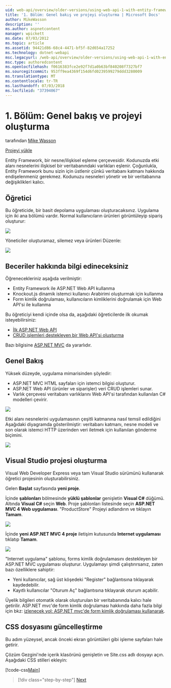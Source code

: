 ```yaml
---
uid: web-api/overview/older-versions/using-web-api-1-with-entity-framework-5/using-web-api-with-entity-framework-part-1
title: '1. Bölüm: Genel bakış ve projeyi oluşturma | Microsoft Docs'
author: MikeWasson
description: ''
ms.author: aspnetcontent
manager: wpickett
ms.date: 07/03/2012
ms.topic: article
ms.assetid: 94421d86-68c4-4471-bf5f-82d654a17252
ms.technology: dotnet-webapi
msc.legacyurl: /web-api/overview/older-versions/using-web-api-1-with-entity-framework-5/using-web-api-with-entity-framework-part-1
msc.type: authoredcontent
ms.openlocfilehash: f0616383fce2e92f7d1a0b63bf840208f7327bf7
ms.sourcegitcommit: 953ff9ea4369f154d6fd0239599279ddd3280009
ms.translationtype: MT
ms.contentlocale: tr-TR
ms.lasthandoff: 07/03/2018
ms.locfileid: "37394067"
---
```

<a name="part-1-overview-and-creating-the-project"></a>1. Bölüm: Genel bakış ve projeyi oluşturma
====================
tarafından [Mike Wasson](https://github.com/MikeWasson)

[Projeyi yükle](http://code.msdn.microsoft.com/ASP-NET-Web-API-with-afa30545)

Entity Framework, bir nesne/ilişkisel eşleme çerçevesidir. Kodunuzda etki alanı nesnelerini ilişkisel bir veritabanındaki varlıkları eşlenir. Çoğunlukla, Entity Framework bunu sizin için üstlenir çünkü veritabanı katmanı hakkında endişelenmeniz gerekmez. Kodunuzu nesneleri yönetir ve bir veritabanına değişiklikleri kalıcı.

## <a name="about-the-tutorial"></a>Öğretici

Bu öğreticide, bir basit depolama uygulaması oluşturacaksınız. Uygulama için iki ana bölümü vardır. Normal kullanıcıların ürünleri görüntüleyip sipariş oluşturur:

![](using-web-api-with-entity-framework-part-1/_static/image1.png)

Yöneticiler oluşturamaz, silemez veya ürünleri Düzenle:

![](using-web-api-with-entity-framework-part-1/_static/image2.png)

## <a name="skills-youll-learn"></a>Beceriler hakkında bilgi edineceksiniz

Öğrenecekleriniz aşağıda verilmiştir:

- Entity Framework ile ASP.NET Web API kullanma
- Knockout.js dinamik istemci kullanıcı Arabirimi oluşturmak için kullanma
- Form kimlik doğrulaması, kullanıcıların kimliklerini doğrulamak için Web API'si ile kullanma

Bu öğreticiyi kendi içinde olsa da, aşağıdaki öğreticilerde ilk okumak isteyebilirsiniz:

- [İlk ASP.NET Web API](../../getting-started-with-aspnet-web-api/tutorial-your-first-web-api.md)
- [CRUD işlemleri destekleyen bir Web API'si oluşturma](../creating-a-web-api-that-supports-crud-operations.md)

Bazı bilgisine [ASP.NET MVC](../../../../mvc/index.md) da yararlıdır.

## <a name="overview"></a>Genel Bakış

Yüksek düzeyde, uygulama mimarisinden şöyledir:

- ASP.NET MVC HTML sayfaları için istemci bilgisi oluşturur.
- ASP.NET Web API (ürünler ve siparişler) veri CRUD işlemleri sunar.
- Varlık çerçevesi veritabanı varlıklarını Web API'si tarafından kullanılan C# modelleri çevirir.

![](using-web-api-with-entity-framework-part-1/_static/image3.png)

Etki alanı nesnelerini uygulamasının çeşitli katmanına nasıl temsil edildiğini Aşağıdaki diyagramda gösterilmiştir: veritabanı katmanı, nesne modeli ve son olarak istemci HTTP üzerinden veri iletmek için kullanılan gönderme biçimini.

![](using-web-api-with-entity-framework-part-1/_static/image4.png)

## <a name="create-the-visual-studio-project"></a>Visual Studio projesi oluşturma

Visual Web Developer Express veya tam Visual Studio sürümünü kullanarak öğretici projesinin oluşturabilirsiniz.

Gelen **Başlat** sayfasında **yeni proje**.

İçinde **şablonları** bölmesinde **yüklü şablonlar** genişletin **Visual C#** düğümü. Altında **Visual C#** seçin **Web**. Proje şablonları listesinde seçin **ASP.NET MVC 4 Web uygulaması**. "ProductStore" Projeyi adlandırın ve tıklayın **Tamam**.

![](using-web-api-with-entity-framework-part-1/_static/image5.png)

İçinde **yeni ASP.NET MVC 4 proje** iletişim kutusunda **Internet uygulaması** tıklatıp **Tamam**.

![](using-web-api-with-entity-framework-part-1/_static/image6.png)

"Internet uygulama" şablonu, forms kimlik doğrulamasını destekleyen bir ASP.NET MVC uygulaması oluşturur. Uygulamayı şimdi çalıştırırsanız, zaten bazı özelliklere sahiptir:

- Yeni kullanıcılar, sağ üst köşedeki "Register" bağlantısına tıklayarak kaydedebilir.
- Kayıtlı kullanıcılar "Oturum Aç" bağlantısına tıklayarak oturum açabilir.

Üyelik bilgileri otomatik olarak oluşturulan bir veritabanında kalıcı hale getirilir. ASP.NET mvc'de form kimlik doğrulaması hakkında daha fazla bilgi için bkz: [izlenecek yol: ASP.NET mvc'de form kimlik doğrulaması kullanarak](https://msdn.microsoft.com/library/ff398049(VS.98).aspx).

## <a name="update-the-css-file"></a>CSS dosyasını güncelleştirme

Bu adım yüzeysel, ancak önceki ekran görüntüleri gibi işleme sayfaları hale getirir.

Çözüm Gezgini'nde içerik klasörünü genişletin ve Site.css adlı dosyayı açın. Aşağıdaki CSS stilleri ekleyin:

[!code-css[Main](using-web-api-with-entity-framework-part-1/samples/sample1.css)]

> [!div class="step-by-step"]
> [Next](using-web-api-with-entity-framework-part-2.md)
